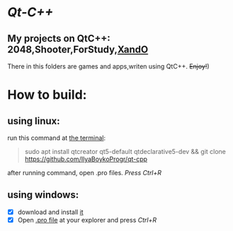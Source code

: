 *_Qt-C++_*
===
My projects on QtC++: 2048,Shooter,ForStudy,[XandO](http://https://github.com/IlyaBoykoProgr/qt-cpp/XandO "TicTacToe")
---

There in this folders are games and apps,writen using QtC++.
~~Enjoy!~~)

How to build:
===
using linux:
---
 run this command at [the terminal]( "Ctrl+Alt+T"):
 > sudo apt install qtcreator qt5-default qtdeclarative5-dev && git clone https://github.com/IlyaBoykoProgr/qt-cpp

 after running command, open .pro files. *Press Ctrl+R* 
 
using windows:
---
- [x] download and install [it](http://download.qt.io/official_releases/qt/5.12/5.12.4/qt-opensource-windows-x86-5.12.4.exe)
- [x] Open [.pro file]() at your explorer and press *Ctrl+R*
